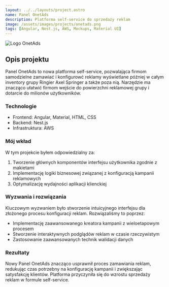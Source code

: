 ```yaml
---
layout: ../../layouts/project.astro
name: Panel OnetAds
description: Platforma self-service do sprzedaży reklam
image: /assets/images/projects/onetads.png
tags: [Angular, Nest.js, AWS, Mockups, Material UI]
---
```


![Logo OnetAds](/assets/images/projects/onetads.png)

## Opis projektu

Panel OnetAds to nowa platforma self-service, pozwalająca firmom samodzielne zamawiać i konfigurowć reklamy wyświetlane później w całym inventory grupy Ringier Axel Springer a także poza nią. Narzędzie ma znacząco ułatwić firmom wejście do powierzchni reklamowej grupy i dotarcie do milionów użytkowników.

### Technologie

- Frontend: Angular, Material, HTML, CSS
- Backend: Nest.js
- Infrastruktura: AWS

### Mój wkład

W tym projekcie byłem odpowiedzialny za:

1. Tworzenie głównych komponentów interfejsu użytkownika zgodnie z makietami
2. Implementację logiki biznesowej związanej z konfiguracją kampanii reklamowych
3. Optymalizację wydajności aplikacji klienckiej

### Wyzwania i rozwiązania

Kluczowym wyzwaniem było stworzenie intuicyjnego interfejsu dla złożonego procesu konfiguracji reklam. Rozwiązaliśmy to poprzez:

- Implementację zaawansowanego kreatora kampanii z wieloetapowym procesem
- Stworzenie interaktywnych podglądów reklam w czasie rzeczywistym
- Zastosowanie zaawansowanych technik walidacji danych

### Rezultaty

Nowy Panel OnetAds znacząco usprawnił proces zamawiania reklam, redukując czas potrzebny na konfigurację kampanii i zwiększając satysfakcję klientów. Platforma przyczyniła się do wzrostu sprzedaży reklam w formule self-service.
